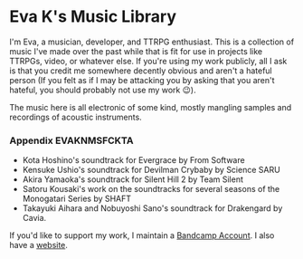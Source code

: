 # Eva K's Music Library

I'm Eva, a musician, developer, and TTRPG enthusiast. This is a collection of music I've made over the past while that is fit for use in projects like TTRPGs, video, or whatever else. If you're using my work publicly, all I ask is that you credit me somewhere decently obvious and aren't a hateful person (If you felt as if I may be attacking you by asking that you aren't hateful, you should probably not use my work 😉).

The music here is all electronic of some kind, mostly mangling samples and recordings of acoustic instruments.

### Appendix EVAKNMSFCKTA
- Kota Hoshino's soundtrack for Evergrace by From Software
- Kensuke Ushio's soundtrack for Devilman Crybaby by Science SARU
- Akira Yamaoka's soundtrack for Silent Hill 2 by Team Silent
- Satoru Kousaki's work on the soundtracks for several seasons of the Monogatari Series by SHAFT
- Takayuki Aihara and Nobuyoshi Sano's soundtrack for Drakengard by Cavia.


If you'd like to support my work, I maintain a [Bandcamp Account](https://eva-k.bandcamp.com/). I also have a [website](https://evakmusic.com/).
